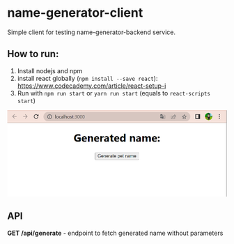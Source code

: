 # name-generator-client

Simple client for testing name-generator-backend service.

## How to run:
1. Install nodejs and npm
2. install react globally (`npm install --save react`): https://www.codecademy.com/article/react-setup-i
3. Run with 
`npm run start` or `yarn run start` (equals to `react-scripts start`)

![alt text](imgs/img1.png)

## API

**GET /api/generate** - endpoint to fetch generated name without parameters
